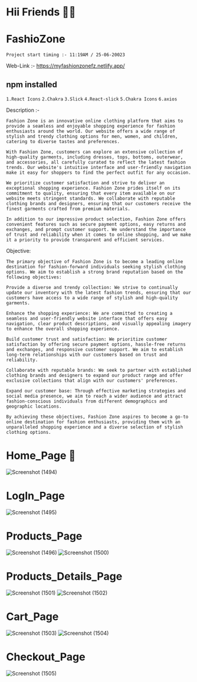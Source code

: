 # Hii Friends 🌹😊
# FashioZone
`Project start timing :- 11:19AM / 25-06-20023`

Web-Link :- https://myfashionzonefz.netlify.app/

## npm installed

`1.React Icons`
`2.Chakra`
`3.Slick`
`4.React-slick`
`5.Chakra Icons`
`6.axios`


Description :- 

`Fashion Zone is an innovative online clothing platform that aims to provide a seamless and enjoyable shopping experience for fashion enthusiasts around the world. Our website offers a wide range of stylish and trendy clothing options for men, women, and children, catering to diverse tastes and preferences.`

`With Fashion Zone, customers can explore an extensive collection of high-quality garments, including dresses, tops, bottoms, outerwear, and accessories, all carefully curated to reflect the latest fashion trends. Our website's intuitive interface and user-friendly navigation make it easy for shoppers to find the perfect outfit for any occasion.`

`We prioritize customer satisfaction and strive to deliver an exceptional shopping experience. Fashion Zone prides itself on its commitment to quality, ensuring that every item available on our website meets stringent standards. We collaborate with reputable clothing brands and designers, ensuring that our customers receive the finest garments crafted from premium materials.`

`In addition to our impressive product selection, Fashion Zone offers convenient features such as secure payment options, easy returns and exchanges, and prompt customer support. We understand the importance of trust and reliability when it comes to online shopping, and we make it a priority to provide transparent and efficient services.`

Objective:

`The primary objective of Fashion Zone is to become a leading online destination for fashion-forward individuals seeking stylish clothing options. We aim to establish a strong brand reputation based on the following objectives:`

`Provide a diverse and trendy collection: We strive to continually update our inventory with the latest fashion trends, ensuring that our customers have access to a wide range of stylish and high-quality garments.`

`Enhance the shopping experience: We are committed to creating a seamless and user-friendly website interface that offers easy navigation, clear product descriptions, and visually appealing imagery to enhance the overall shopping experience.`

`Build customer trust and satisfaction: We prioritize customer satisfaction by offering secure payment options, hassle-free returns and exchanges, and responsive customer support. We aim to establish long-term relationships with our customers based on trust and reliability.`

`Collaborate with reputable brands: We seek to partner with established clothing brands and designers to expand our product range and offer exclusive collections that align with our customers' preferences.`



`Expand our customer base: Through effective marketing strategies and social media presence, we aim to reach a wider audience and attract fashion-conscious individuals from different demographics and geographic locations.`

`By achieving these objectives, Fashion Zone aspires to become a go-to online destination for fashion enthusiasts, providing them with an unparalleled shopping experience and a diverse selection of stylish clothing options.`

# Home_Page 👋

![Screenshot (1494)](https://github.com/mdfaizan973/FashioZone/assets/106812942/a6928f13-a65b-4424-90db-14316334cc87)

# LogIn_Page

![Screenshot (1495)](https://github.com/mdfaizan973/FashioZone/assets/106812942/f83d987a-b957-4ce2-99b2-036a2387d14f)

# Products_Page

![Screenshot (1496)](https://github.com/mdfaizan973/FashioZone/assets/106812942/49800b36-7aca-4d3f-acd8-adf7fa45d8cd)
![Screenshot (1500)](https://github.com/mdfaizan973/FashioZone/assets/106812942/450403ce-4421-4239-9b66-bea1d369a7d3)

# Products_Details_Page

![Screenshot (1501)](https://github.com/mdfaizan973/FashioZone/assets/106812942/a2d79230-3589-432e-8a99-9c3930af6fb3)
![Screenshot (1502)](https://github.com/mdfaizan973/FashioZone/assets/106812942/585cc061-9573-4356-b92e-0056fda1da4f)

# Cart_Page

![Screenshot (1503)](https://github.com/mdfaizan973/FashioZone/assets/106812942/7ba002a9-6589-4041-9adf-cba9944f6270)
![Screenshot (1504)](https://github.com/mdfaizan973/FashioZone/assets/106812942/76f0468b-45b0-43f2-8aec-b762111cd0af)

# Checkout_Page

![Screenshot (1505)](https://github.com/mdfaizan973/FashioZone/assets/106812942/475cb63d-d75e-4529-b5a4-161566c27e47)


